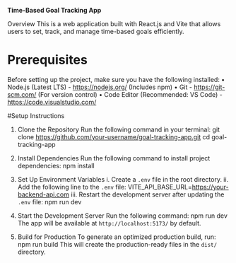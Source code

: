 **Time-Based Goal Tracking App**

Overview
This is a web application built with React.js and Vite that allows users to set, track, and manage time-based goals efficiently.

# Prerequisites
Before setting up the project, make sure you have the following installed:
• Node.js (Latest LTS) - https://nodejs.org/ (Includes npm)
• Git - https://git-scm.com/ (For version control)
• Code Editor (Recommended: VS Code) - https://code.visualstudio.com/

#Setup Instructions

1. Clone the Repository
Run the following command in your terminal:
git clone https://github.com/your-username/goal-tracking-app.git
cd goal-tracking-app

2. Install Dependencies
Run the following command to install project dependencies:
npm install

3. Set Up Environment Variables
   i. Create a `.env` file in the root directory.
   ii. Add the following line to the `.env` file:
      VITE_API_BASE_URL=https://your-backend-api.com
   iii. Restart the development server after updating the `.env` file:
npm run dev

4. Start the Development Server
Run the following command:
npm run dev
The app will be available at `http://localhost:5173/` by default.

5. Build for Production
To generate an optimized production build, run:
npm run build
This will create the production-ready files in the `dist/` directory.
